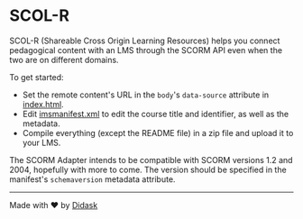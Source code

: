 SCOL-R
======

SCOL-R (Shareable Cross Origin Learning Resources) helps you connect pedagogical content with an LMS through the SCORM API even when the two are on different domains.

To get started:
- Set the remote content's URL in the `body`'s `data-source` attribute in [index.html](index.html#L13).
- Edit [imsmanifest.xml](imsmanifest.xml) to edit the course title and identifier, as well as the metadata.
- Compile everything (except the README file) in a zip file and upload it to your LMS.

The SCORM Adapter intends to be compatible with SCORM versions 1.2 and 2004, hopefully with more to come.
The version should be specified in the manifest's `schemaversion` metadata attribute.

---

Made with ❤️ by [Didask](https://www.didask.com/)
